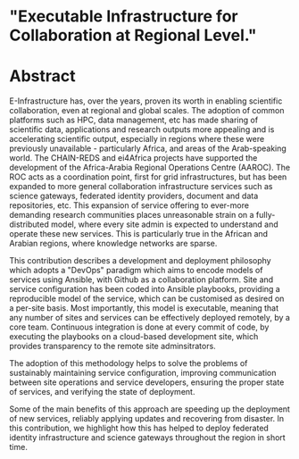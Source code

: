 # "Executable Infrastructure for Collaboration at Regional Level."

# Abstract

E-Infrastructure has, over the years, proven its worth in enabling scientific collaboration, even at regional and global scales. The adoption of common platforms such as HPC, data management, etc has made sharing of scientific data, applications and research outputs more appealing and is accelerating scientific output, especially in regions where these were previously unavailable - particularly Africa, and areas of the Arab-speaking world. The CHAIN-REDS and ei4Africa projects have supported the development of the Africa-Arabia Regional Operations Centre (AAROC). The ROC acts as a coordination point, first for grid infrastructures, but has been expanded to more general collaboration infrastructure services such as science gateways, federated identity providers, document and data repositories, etc. This expansion of service offering to ever-more demanding research communities places unreasonable strain on a fully-distributed model, where every site admin is expected to understand and operate these new services. This is particularly true in the African and Arabian regions, where knowledge networks are sparse. 

This contribution describes a development and deployment philosophy which adopts a "DevOps" paradigm which aims to encode models of services using Ansible, with Github as a collaboration platform. Site and service configuration has been coded into Ansible playbooks, providing a reproducible model of the service, which can be customised as desired on a per-site basis. Most importantly, this model is executable, meaning that any number of sites and services can be effectively deployed remotely, by a core team. Continuous integration is done at every commit of code, by executing the playbooks on a cloud-based development site, which provides transparency to the remote site adminsitrators.

The adoption of this methodology helps to solve the problems of sustainably maintaining service configuration, improving communication between site operations and service developers, ensuring the proper state of services, and verifying the state of deployment.  

Some of the main benefits of this approach are speeding up the deployment of new services, reliably applying updates and recovering from disaster. In this contribution, we highlight how this has helped to deploy federated identity infrastructure and science gateways throughout the region in short time.
